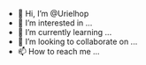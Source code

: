 - 👋 Hi, I’m @Urielhop
- 👀 I’m interested in ...
- 🌱 I’m currently learning ...
- 💞️ I’m looking to collaborate on ...
- 📫 How to reach me ...

<!---
Urielhop/Urielhop is a ✨ special ✨ repository because its `README.md` (this file) appears on your GitHub profile.
You can click the Preview link to take a look at your changes.
--->
